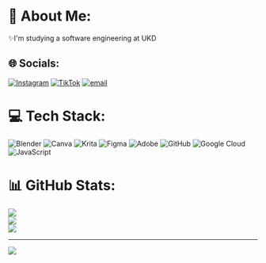 # 💫 About Me:
✨I'm studying a software engineering at UKD


## 🌐 Socials:
[![Instagram](https://img.shields.io/badge/Instagram-%23E4405F.svg?logo=Instagram&logoColor=white)](https://instagram.com/katerynksh) [![TikTok](https://img.shields.io/badge/TikTok-%23000000.svg?logo=TikTok&logoColor=white)](https://tiktok.com/@katerynksh) [![email](https://img.shields.io/badge/Email-D14836?logo=gmail&logoColor=white)](mailto:shereperakatia@gmail.com) 

# 💻 Tech Stack:
![Blender](https://img.shields.io/badge/blender-%23F5792A.svg?style=flat&logo=blender&logoColor=white) ![Canva](https://img.shields.io/badge/Canva-%2300C4CC.svg?style=flat&logo=Canva&logoColor=white) ![Krita](https://img.shields.io/badge/Krita-203759?style=flat&logo=krita&logoColor=EEF37B) ![Figma](https://img.shields.io/badge/figma-%23F24E1E.svg?style=flat&logo=figma&logoColor=white) ![Adobe](https://img.shields.io/badge/adobe-%23FF0000.svg?style=flat&logo=adobe&logoColor=white) ![GitHub](https://img.shields.io/badge/github-%23121011.svg?style=flat&logo=github&logoColor=white) ![Google Cloud](https://img.shields.io/badge/GoogleCloud-%234285F4.svg?style=flat&logo=google-cloud&logoColor=white) ![JavaScript](https://img.shields.io/badge/javascript-%23323330.svg?style=flat&logo=javascript&logoColor=%23F7DF1E)
# 📊 GitHub Stats:
![](https://github-readme-stats.vercel.app/api?username=katerynksh&theme=dracula&hide_border=false&include_all_commits=true&count_private=true)<br/>
![](https://nirzak-streak-stats.vercel.app/?user=katerynksh&theme=dracula&hide_border=false)<br/>
![](https://github-readme-stats.vercel.app/api/top-langs/?username=katerynksh&theme=dracula&hide_border=false&include_all_commits=true&count_private=true&layout=compact)

---
[![](https://visitcount.itsvg.in/api?id=katerynksh&icon=9&color=10)](https://visitcount.itsvg.in)

<!-- Proudly created with GPRM ( https://gprm.itsvg.in ) -->
